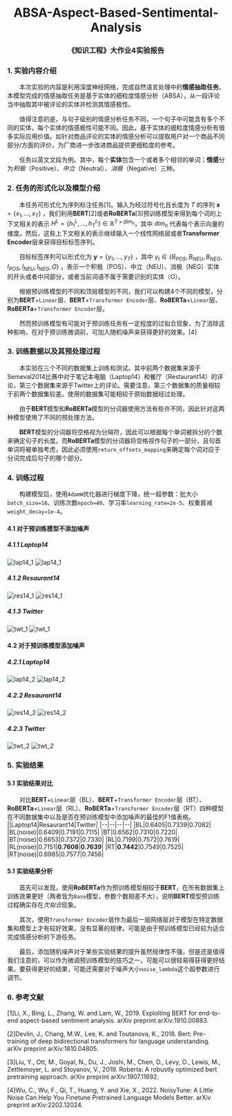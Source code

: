 <h1 align='center'>ABSA-Aspect-Based-Sentimental-Analysis</h1>
<h3 align='center'>《知识工程》大作业4实验报告</h3>

### 1. 实验内容介绍
&emsp;&emsp;本次实验的内容是利用深度神经网络，完成自然语言处理中的**情感抽取任务**。本模型完成的情感抽取任务是基于实体的细粒度情感分析（ABSA），从一段评论当中抽取其中被评论的实体并检测其情感极性。

&emsp;&emsp;值得注意的是，与句子级别的情感分析任务不同，一个句子中可能含有多个不同的实体，每个实体的情感极性可能不同。因此，基于实体的细粒度情感分析有很多实际应用价值。如针对商品评论的实体的情感分析可以提取用户对一个商品不同部分/方面的评价，为厂商进一步改进商品提供更细粒度的参考。

&emsp;&emsp;任务以英文文段为例。其中，每个**实体**包含一个或者多个相邻的单词；**情感**分为*积极*（Positive）、*中立*（Neutral）、*消极*（Negative）三种。

### 2. 任务的形式化以及模型介绍
&emsp;&emsp;本任务可形式化为序列标注任务[1]。输入为经过符号化且长度为 $T$ 的序列 $\mathbf{x} = \{ x_1,...,x_T\}$ ，我们利用**BERT**[2]或者**RoBERTa**[3]预训练模型来得到每个词的上下文相关的表示 $H^L = \{ h_1^L,...,h_T^L\} \in \mathbb{R}^{T \times dim_h}$，其中 $dim_h$ 代表每个表示向量的维度。然后，这些上下文相关的表示继续输入一个线性网络层或者**Transformer Encoder**层来获得目标标签序列。

&emsp;&emsp;目标标签序列可以形式化为 $\mathbf{y} = \{ y_1,...,y_T\}$ ，其中 $y_t \in \{B_{POS},B_{NEU},B_{NEG},I_{POS},I_{NEU},I_{NEG},O\}$ ，表示一个积极（POS）、中立（NEU）、消极（NEG）实体的开头或者中间部分，或者当前词语不属于需要识别的实体（O）。

&emsp;&emsp;根据预训练模型的不同和顶层模型的不同，我们可以构建4个不同的模型，分别为**BERT**+`Linear`层、**BERT**+`Transformer Encoder`层、**RoBERTa**+`Linear`层、**RoBERTa**+`Transformer Encoder`层。

&emsp;&emsp;然而预训练模型有可能对于预训练任务有一定程度的过拟合现象，为了消除这种影响，在对于预训练微调前，可加入随机噪声来获得更好的效果。[4]

### 3. 训练数据以及其预处理过程
&emsp;&emsp;本实验在三个不同的数据集上训练和测试。其中前两个数据集来源于Semeval2014比赛中对于笔记本电脑（Laptop14）和餐厅（Restaurant14）的评论，第三个数据集来源于Twitter上的评论。需要注意，第三个数据集的质量相较于前两个数据集较差。使用的数据集可能相较于原始数据经过处理。

&emsp;&emsp;由于**BERT**模型和**RoBERTa**模型的分词器使用方法有些许不同，因此针对这两种模型使用了不同的预处理方法。

&emsp;&emsp;**BERT**模型的分词器将空格视为分隔符，因此可以根据每个单词被拆分的个数来确定句子的长度。而**RoBERTa**模型的分词器将空格视作句子的一部分，且句首单词将被单独考虑，因此必须使用`return_offsets_mapping`来确定每个词对应于分词完成后句子的哪个部分。
### 4. 训练过程
&emsp;&emsp;构建模型后，使用`AdamW`优化器进行梯度下降，统一超参数：批大小`batch_size=16`、训练次数`epoch=40`、学习率`learning_rate=2e-5`、权重衰减`weight_decay=1e-4`。
#### 4.1 对于预训练模型不添加噪声
##### 4.1.1 Laptop14
![lap14_1](./base_results/laptop14.png)
![lap14_1](./base_results/laptop14f1.png)
##### 4.1.2 Resaurant14
![res14_1](./base_results/restaurant14.png)
![res14_1](./base_results/restaurant14f1.png)
##### 4.1.3 Twitter
![twt_1](./base_results/twitter.png)
![twt_1](./base_results/twitterf1.png)


#### 4.2 对于预训练模型添加噪声
##### 4.2.1 Laptop14
![lap14_2](./add_noise_results/laptop14.png)
![lap14_2](./add_noise_results/laptop14f1.png)
##### 4.2.2 Resaurant14
![res14_2](./add_noise_results/resaurant14.png)
![res14_2](./add_noise_results/resaurant14f1.png)
##### 4.2.3 Twitter
![twt_2](./add_noise_results/twitter.png)
![twt_2](./add_noise_results/twitterf1.png)

### 5. 实验结果
#### 5.1 实验结果对比
&emsp;&emsp;对比**BERT**+`Linear`层（BL）、**BERT**+`Transformer Encoder`层（BT）、**RoBERTa**+`Linear`层（RL）、**RoBERTa**+`Transformer Encoder`层（RT）四种模型在不同数据集中以及是否在预训练模型中添加噪声的最佳的F1值表格。
||Laptop14|Resaurant14|Twitter|
|--|--|--|--|
|BL|0.6405|0.7339|0.7082|
|BL(noise)|0.6409|0.7191|0.7115|
|BT|0.6562|0.7310|0.7220|
|BT(noise)|0.6653|0.7372|0.7330|
|RL|0.7199|0.7572|0.7619|
|RL(noise)|0.7151|**0.7608**|**0.7639**|
|RT|**0.7442**|0.7549|0.7525|
|RT(noise)|0.6985|0.7577|0.7456|

#### 5.1 实验结果分析
&emsp;&emsp;首先可以发现，使用**RoBERTa**作为预训练模型相较于**BERT**，在所有数据集上训练效果更好（两者皆为`Base`模型，参数个数相差不大），说明**BERT**模型预训练过程确实存在*欠拟合*现象。

&emsp;&emsp;其次，使用`Transformer Encoder`层作为最后一层网络层对于模型在特定数据集和模型上才有较好效果，没有显著的规律，可能是由于预训练模型已经较为适合完成情感分析的下游任务。

&emsp;&emsp;最后，添加随机噪声对于某些实验结果的提升虽然规律性不强，但是还是值得我们注意的，可以作为微调预训练模型的技巧之一，可能可以很轻易得获得更好结果。要获得更好的结果，可能还需要对于噪声大小`noise_lambda`这个超参数进行调节。
### 6. 参考文献
[1]Li, X., Bing, L., Zhang, W. and Lam, W., 2019. Exploiting BERT for end-to-end aspect-based sentiment analysis. arXiv preprint arXiv:1910.00883.

[2]Devlin, J., Chang, M.W., Lee, K. and Toutanova, K., 2018. Bert: Pre-training of deep bidirectional transformers for language understanding. arXiv preprint arXiv:1810.04805.

[3]Liu, Y., Ott, M., Goyal, N., Du, J., Joshi, M., Chen, D., Levy, O., Lewis, M., Zettlemoyer, L. and Stoyanov, V., 2019. Roberta: A robustly optimized bert pretraining approach. arXiv preprint arXiv:1907.11692.

[4]Wu, C., Wu, F., Qi, T., Huang, Y. and Xie, X., 2022. NoisyTune: A Little Noise Can Help You Finetune Pretrained Language Models Better. arXiv preprint arXiv:2202.12024.